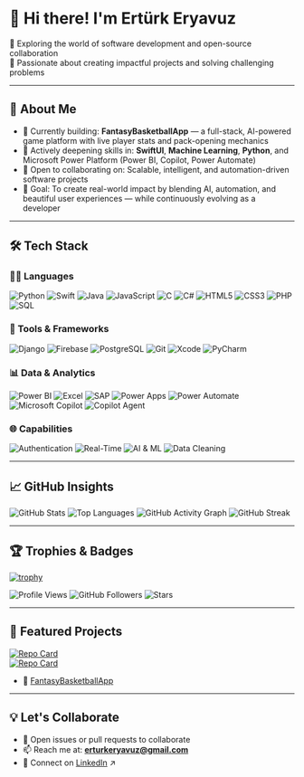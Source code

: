 # 👋 Hi there! I'm Ertürk Eryavuz

🚀 Exploring the world of software development and open-source collaboration  
🎯 Passionate about creating impactful projects and solving challenging problems  

---

## 🌟 About Me
- 🔭 Currently building: **FantasyBasketballApp** — a full-stack, AI-powered game platform with live player stats and pack-opening mechanics
- 🌱 Actively deepening skills in: **SwiftUI**, **Machine Learning**, **Python**, and Microsoft Power Platform (Power BI, Copilot, Power Automate)
- 🤝 Open to collaborating on: Scalable, intelligent, and automation-driven software projects
- 🎯 Goal: To create real-world impact by blending AI, automation, and beautiful user experiences — while continuously evolving as a developer

---

## 🛠️ Tech Stack

### 👨‍💻 Languages
![Python](https://img.shields.io/badge/Python-%233776AB.svg?style=for-the-badge&logo=python&logoColor=white)
![Swift](https://img.shields.io/badge/Swift-%23FA7343.svg?style=for-the-badge&logo=swift&logoColor=white)
![Java](https://img.shields.io/badge/Java-%23ED8B00.svg?style=for-the-badge&logo=openjdk&logoColor=white)
![JavaScript](https://img.shields.io/badge/JavaScript-%23F7DF1E.svg?style=for-the-badge&logo=javascript&logoColor=black)
![C](https://img.shields.io/badge/C-%2300599C.svg?style=for-the-badge&logo=c&logoColor=white)
![C#](https://img.shields.io/badge/C%23-%23239120.svg?style=for-the-badge&logo=c-sharp&logoColor=white)
![HTML5](https://img.shields.io/badge/HTML5-%23E34F26.svg?style=for-the-badge&logo=html5&logoColor=white)
![CSS3](https://img.shields.io/badge/CSS3-%231572B6.svg?style=for-the-badge&logo=css3&logoColor=white)
![PHP](https://img.shields.io/badge/PHP-%23777BB4.svg?style=for-the-badge&logo=php&logoColor=white)
![SQL](https://img.shields.io/badge/SQL-%23007ACC.svg?style=for-the-badge&logo=sqlite&logoColor=white)

### 🧰 Tools & Frameworks
![Django](https://img.shields.io/badge/Django-%23092E20.svg?style=for-the-badge&logo=django&logoColor=white)
![Firebase](https://img.shields.io/badge/Firebase-%23FFCA28.svg?style=for-the-badge&logo=firebase&logoColor=black)
![PostgreSQL](https://img.shields.io/badge/PostgreSQL-%23316192.svg?style=for-the-badge&logo=postgresql&logoColor=white)
![Git](https://img.shields.io/badge/Git-%23F05032.svg?style=for-the-badge&logo=git&logoColor=white)
![Xcode](https://img.shields.io/badge/Xcode-%23000000.svg?style=for-the-badge&logo=xcode&logoColor=white)
![PyCharm](https://img.shields.io/badge/PyCharm-%23000000.svg?style=for-the-badge&logo=pycharm&logoColor=white)

### 📊 Data & Analytics
![Power BI](https://img.shields.io/badge/PowerBI-%23F2C811.svg?style=for-the-badge&logo=powerbi&logoColor=black)
![Excel](https://img.shields.io/badge/Excel-%23217346.svg?style=for-the-badge&logo=microsoft-excel&logoColor=white)
![SAP](https://img.shields.io/badge/SAP-%2300B2B1.svg?style=for-the-badge&logo=sap&logoColor=white)
![Power Apps](https://img.shields.io/badge/Power%20Apps-6E4B7C?style=for-the-badge&logo=powerapps&logoColor=white)
![Power Automate](https://img.shields.io/badge/Power%20Automate-0078D4?style=for-the-badge&logo=powerautomate&logoColor=white)
![Microsoft Copilot](https://img.shields.io/badge/Microsoft%20Copilot-258FFA?style=for-the-badge&logo=microsoft&logoColor=white)
![Copilot Agent](https://img.shields.io/badge/Copilot%20Agent-%230078D4.svg?style=for-the-badge&logo=windows&logoColor=white)


### 🌐 Capabilities
![Authentication](https://img.shields.io/badge/Auth%20Systems-blueviolet?style=for-the-badge)
![Real-Time](https://img.shields.io/badge/Real--Time%20Sync-green?style=for-the-badge)
![AI & ML](https://img.shields.io/badge/Machine%20Learning-%23FF6F61?style=for-the-badge)
![Data Cleaning](https://img.shields.io/badge/Data%20Cleaning-%23FFC107?style=for-the-badge)

---

## 📈 GitHub Insights

![GitHub Stats](https://github-readme-stats.vercel.app/api?username=erturkeryavuz&show_icons=true&theme=radical)
![Top Languages](https://github-readme-stats.vercel.app/api/top-langs/?username=erturkeryavuz&layout=compact&theme=radical)
![GitHub Activity Graph](https://github-readme-activity-graph.vercel.app/graph?username=erturkeryavuz&theme=radical)
![GitHub Streak](https://streak-stats.demolab.com/?user=erturkeryavuz&theme=radical&date_format=M%20j%5B%2C%20Y%5D)

---

## 🏆 Trophies & Badges

[![trophy](https://github-profile-trophy.vercel.app/?username=erturkeryavuz&theme=radical)](https://github.com/ryo-ma/github-profile-trophy)

![Profile Views](https://komarev.com/ghpvc/?username=erturkeryavuz&color=brightgreen)
![GitHub Followers](https://img.shields.io/github/followers/erturkeryavuz?style=social)
![Stars](https://img.shields.io/github/stars/erturkeryavuz?style=social)

---

## 🚀 Featured Projects

[![Repo Card](https://github-readme-stats.vercel.app/api/pin/?username=erturkeryavuz&repo=Euro2024App&theme=radical)](https://github.com/erturkeryavuz/Euro2024App)  
[![Repo Card](https://github-readme-stats.vercel.app/api/pin/?username=erturkeryavuz&repo=NBASHOP&theme=radical)](https://github.com/erturkeryavuz/NBASHOP)

- 🚧 [FantasyBasketballApp](https://github.com/erturkeryavuz/fantasy-basketball)

---

## 💡 Let's Collaborate

- 📝 Open issues or pull requests to collaborate
- 📫 Reach me at: **erturkeryavuz@gmail.com**
- 👔 Connect on [LinkedIn](https://www.linkedin.com/in/ert%C3%BCrk-e-083b76282/) ↗
